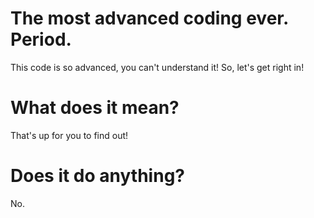# The most advanced coding ever. Period.
This code is so advanced, you can't understand it!
So, let's get right in!

# What does it mean?
That's up for you to find out!

# Does it do anything?
No.
